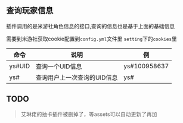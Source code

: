 ## 查询玩家信息

插件调用的是米游社角色信息的接口,查询的信息也是基于上面的基础信息<br>

需要到米游社获取cookie配置到`config.yml`文件里 `setting`下的`cookies`里

命令  | 说明 | 例
------------- | ------------- | -------------
ys#UID  | 查询一个UID信息 | ys#100958637
ys#  | 查询用户上一次查询的UID信息 | ys#

## TODO

> 艾琳佬的抽卡插件被删掉了，等assets可以自动更新了再加